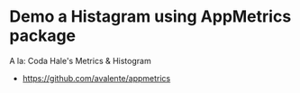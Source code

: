 Demo a Histagram using AppMetrics package
=========================================

A la:  Coda Hale's Metrics & Histogram
* https://github.com/avalente/appmetrics

